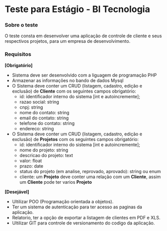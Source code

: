 
# Teste para Estágio - BI Tecnologia

### Sobre o teste

O teste consta em desenvolver uma aplicação de controle de cliente e seus respectivos projetos, para um empresa de desenvolvimento.

### Requisitos

**[Obrigatório]**
- Sistema deve ser desenvolvido com a liguagem de programação PHP
- Armazenar as informações no bando de dados Mysql
- O Sistema deve conter um CRUD (listagem, cadastro, edição  e exclusão) de **Cliente** com os seguintes campos obrigatório:
	- id: identificador interno do sistema [int e autoincremente];
	- razao social: string
	- cnpj: string
	- nome do contato: string
	- email do contato: string
	- telefone do contato: string
	- endereco: string
- O Sistema deve conter um CRUD (listagem, cadastro, edição e exclusão) de **Projetos** com os seguintes campos obrigatório:
	- id: identificador interno do sistema [int e autoincremente];
	- nome do projeto: string
	- descricao do projeto: text
	- valor: float
	- prazo: date
	- status do projeto (em analise, reprovado, aprovado): string ou enum
	- cliente: um **Projeto** deve conter uma relação com um **Cliente**, assim um **Cliente** pode ter varios **Projeto**

**[Desejável]**

- Ultilizar POO (Programação orientada a objetos).
- Ter um sistema de autenticação para ter acesso as paginas da aplicação.
- Relatorio, ter a opção de exportar a listagem de clientes em PDF e XLS.
- Ultilizar GIT para controle de versionamento do codigo da aplicação.
